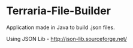# Terraria-File-Builder
Application made in Java to build .json files.

Using JSON Lib - http://json-lib.sourceforge.net/
